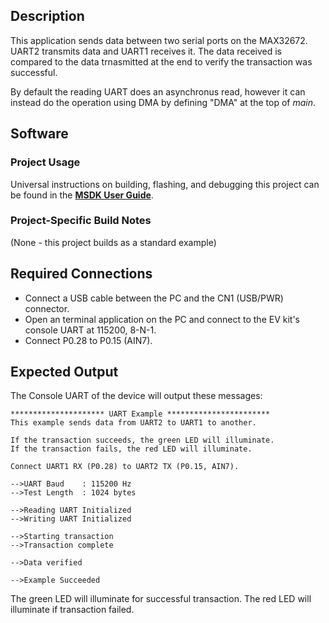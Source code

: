 ## Description

This application sends data between two serial ports on the MAX32672. UART2 transmits data and UART1 receives it. The data received is compared to the data trnasmitted at the end to verify the transaction was successful.

By default the reading UART does an asynchronus read, however it can instead do the operation using DMA by defining "DMA" at the top of *main*.  

## Software

### Project Usage

Universal instructions on building, flashing, and debugging this project can be found in the **[MSDK User Guide](https://analog-devices-msdk.github.io/msdk/USERGUIDE/)**.

### Project-Specific Build Notes

(None - this project builds as a standard example)

## Required Connections

-   Connect a USB cable between the PC and the CN1 (USB/PWR) connector.
-   Open an terminal application on the PC and connect to the EV kit's console UART at 115200, 8-N-1.
-   Connect P0.28 to P0.15 (AIN7).

## Expected Output

The Console UART of the device will output these messages:

```
********************* UART Example ***********************
This example sends data from UART2 to UART1 to another.

If the transaction succeeds, the green LED will illuminate.
If the transaction fails, the red LED will illuminate.

Connect UART1 RX (P0.28) to UART2 TX (P0.15, AIN7).

-->UART Baud    : 115200 Hz
-->Test Length  : 1024 bytes

-->Reading UART Initialized
-->Writing UART Initialized

-->Starting transaction
-->Transaction complete

-->Data verified

-->Example Succeeded
```

The green LED will illuminate for successful transaction.
The red LED will illuminate if transaction failed.
